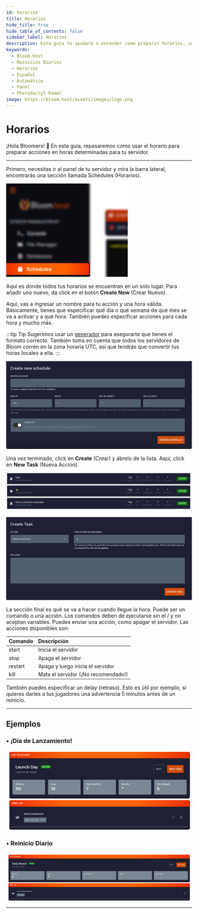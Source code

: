 ```yaml
---
id: horarios
title: Horarios
hide_title: true
hide_table_of_contents: false
sidebar_label: Horarios
description: Esta guía te ayudará a entender como preparar horarios, como reinicios diarios, por medio del panel de pterodactyl.
keywords:
  - Bloom.host
  - Reinicios Diarios
  - Horarios
  - Español
  - Automático
  - Panel
  - Pterodactyl Panel
image: https://bloom.host/assets/images/logo.png
---
```


# Horarios

¡Hola Bloomers! 👋
En esta guía, repasaremos como usar el horario para preparar acciones en horas determinadas para tu servidor.

--- 

Primero, necesitas ir al panel de tu servidor y mira la barra lateral, encontrarás una sección llamada Schedules (Horarios).

![Bloom.host Scheduling Actions](../../../../../static/img/scheduling-actions/scheduling-actions1.png) 

Aquí es donde todos tus horarios se encuentran en un solo lugar. Para añadir uno nuevo, da click en el botón **Create New** (Crear Nuevo).

Aquí, vas a ingresar un nombre para tu acción y una hora válida. Básicamente, tienes que especificar qué día o qué semana de qué mes se va a activar y a qué hora. También puedes especificar acciones para cada hora y mucho más.

:::tip Tip
Sugerimos usar un [generador](https://crontab.guru/) para asegurarte que tienes el formato correcto. También toma en cuenta que todos los servidores de Bloom corren en la zona horaria UTC, así que tendrás que convertir tus horas locales a ella.
:::

![Bloom.host Scheduling Actions](../../../../../static/img/scheduling-actions/scheduling-actions2.png)

Una vez terminado, click en **Create** (Crear) y ábrelo de la lista. Aquí, click en **New Task** (Nueva Acción).

![Bloom.host Scheduling Actions](../../../../../static/img/scheduling-actions/scheduling-actions3.png)

![Bloom.host Scheduling Actions](../../../../../static/img/scheduling-actions/scheduling-actions4.png)

La sección final es qué se va a hacer cuando llegue la hora. Puede ser un comando o una acción. Los comandos deben de ejecutarse sin el / y no aceptan variables. Puedes enviar una acción, como apagar el servidor. Las acciones disponibles son:

| Comando | Descripción                         | 
| :------ | :---------------------------------- |
| start   | Inicia el servidor                  |
| stop    | Apaga el servidor                   |
| restart | Apaga y luego inicia el servidor    |
| kill    | Mata el servidor (¡No recomendado!) |

También puedes especificar un delay (retraso). Esto es útil por ejemplo, si quieres darles a tus jugadores una advertencia 5 minutos antes de un reinicio. 

---

## Ejemplos

### • ¡Día de Lanzamiento!

![Bloom.host Scheduling Actions](../../../../../static/img/scheduling-actions/scheduling-actions5.png)

### • Reinicio Diario

![Bloom.host Scheduling Actions](../../../../../static/img/scheduling-actions/scheduling-actions6.png)

---